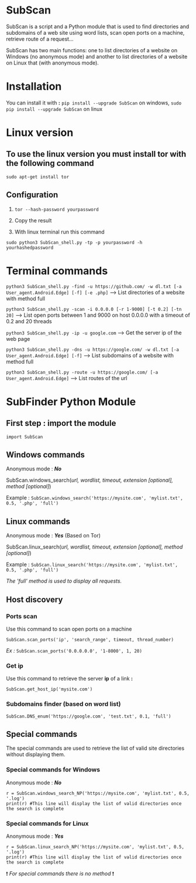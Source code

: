 # SubScan

SubScan is a script and a Python module that is used to find directories and subdomains of a web site using word lists, scan open ports on a machine, retrieve route of a request...

SubScan has two main functions: one to list directories of a website on Windows (no anonymous mode) and another to list directories of a website on Linux that (with anonymous mode).

<h1>Installation</h1>

  You can install it with  **:**  ```pip install --upgrade SubScan``` on windows, ```sudo pip install --upgrade SubScan``` on linux
  
  
<h1>Linux version</h1>

  <h2>To use the linux version you must install tor with the following command</h2>
  
  ```sudo apt-get install tor```
  
  <h2>Configuration</h2>
  
  1) ```tor --hash-password yourpassword```
  
  2) Copy the result
     
  3) With linux terminal run this command

  ```sudo python3 SubScan_shell.py -tp -p yourpassword -h yourhashedpassword```
  
 
<h1>Terminal commands</h1>
  
  ```python3 SubScan_shell.py -find -u https://github.com/ -w dl.txt [-a User_agent.Android.Edge] [-f] [-e .php]``` --> List directories of a website with method full
  
  ```python3 SubScan_shell.py -scan -i 0.0.0.0 [-r 1-9000] [-t 0.2] [-tn 20]``` --> List open ports between 1 and 9000 on host 0.0.0.0 with a timeout of 0.2 and 20 threads 
  
  ```python3 SubScan_shell.py -ip -u google.com``` --> Get the server ip of the web page
  
  ```python3 SubScan_shell.py -dns -u https://google.com/ -w dl.txt [-a User_agent.Android.Edge] [-f]``` --> List subdomains of a website with method full
  
  ```python3 SubScan_shell.py -route -u https://google.com/ [-a User_agent.Android.Edge]``` --> List routes of the url
  
<h1>SubFinder Python Module</h1>

  <h2>First step : import the module</h2>
  
  ```import SubScan```

  <h2>Windows commands</h2>

   Anonymous mode : ***No***

   SubScan.windows_search(*url, wordlist, timeout, extension [optional], method [optional]*)
   
   Example :
   ```SubScan.windows_search('https://mysite.com', 'mylist.txt', 0.5, '.php', 'full')```
                                                    
  <h2>Linux commands</h2>

   Anonymous mode : ***Yes*** (Based on Tor)

   SubScan.linux_search(*url, wordlist, timeout, extension [optional], method [optional]*)
   
   Example :
   ```SubScan.linux_search('https://mysite.com', 'mylist.txt', 0.5, '.php', 'full')```
                                                    
                                                    
  *The 'full' method is used to display all requests.* 
  
  <h2>Host discovery</h2>
  
   <h3>Ports scan</h3>
   
   Use this command to scan open ports on a machine
   
   ``SubScan.scan_ports('ip', 'search_range', timeout, thread_number)``
   
   *Ex :* 
   ``SubScan.scan_ports('0.0.0.0.0', '1-8000', 1, 20)``

   <h3>Get ip</h3>
  
   Use this command to retrieve the server **ip** of a link **:** 
  
  ```SubScan.get_host_ip('mysite.com')```
  
  <h3>Subdomains finder (based on word list)</h3> 
  
  
   ```SubScan.DNS_enum('https://google.com', 'test.txt', 0.1, 'full')```
  
  
  <h2>Special commands</h2>
  
  The special commands are used to retrieve the list of valid site directories without displaying them.
  
  <h3>Special commands for Windows</h3>
  
  Anonymous mode : ***No***
  
  ```
  r = SubScan.windows_search_NP('https://mysite.com', 'mylist.txt', 0.5, '.log')
  print(r) #This line will display the list of valid directories once the search is complete
  
  ```
  
  <h3>Special commands for Linux</h3>
  
  Anonymous mode : ***Yes***
  
  ```
  r = SubScan.linux_search_NP('https://mysite.com', 'mylist.txt', 0.5, '.log')
  print(r) #This line will display the list of valid directories once the search is complete
  
  ```
  
  ❗ *For special commands there is no method* ❗
